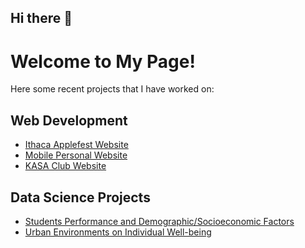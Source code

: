 ## Hi there 👋

<!--
**vanessaatam/vanessaatam** is a ✨ _special_ ✨ repository because its `README.md` (this file) appears on your GitHub profile.

Here are some ideas to get you started:

- 🔭 I’m currently working on ...
- 🌱 I’m currently learning ...
- 👯 I’m looking to collaborate on ...
- 🤔 I’m looking for help with ...
- 💬 Ask me about ...
- 📫 How to reach me: ...
- 😄 Pronouns: ...
- ⚡ Fun fact: ...
-->
# Welcome to My Page!
Here some recent projects that I have worked on:

## Web Development

- [Ithaca Applefest Website](https://upgraded-invention-45x5x5r7wjvfjg6v-5500.app.github.dev/)
- [Mobile Personal Website](https://didactic-fishstick-6qjqjqpg5vvf64r-5500.app.github.dev/)
- [KASA Club Website](https://probable-palm-tree-v9x9x95v675h6vw-5500.app.github.dev/)
  
## Data Science Projects

- [Students Performance and Demographic/Socioeconomic Factors](studentsgpafactor.pdf)
- [Urban Environments on Individual Well-being](urbanwellbeing.pdf)
